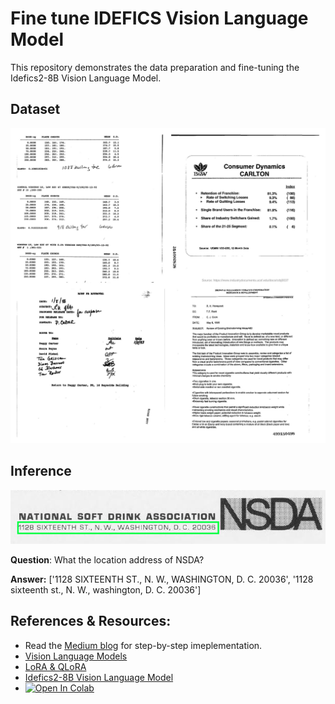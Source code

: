 # Fine tune IDEFICS Vision Language Model
This repository demonstrates the data preparation and fine-tuning the Idefics2-8B Vision Language Model.

## Dataset

<img src="https://github.com/NSTiwari/Fine-tune-IDEFICS-Vision-Language-Model/blob/main/dataset.png">

## Inference

<img src="https://github.com/NSTiwari/Fine-tune-IDEFICS-Vision-Language-Model/blob/main/test_data.png">

**Question**: What the location address of NSDA? 

**Answer:** ['1128 SIXTEENTH ST., N. W., WASHINGTON, D. C. 20036', '1128 sixteenth st., N. W., washington, D. C. 20036']

## References & Resources:

- Read the [Medium blog]() for step-by-step imeplementation.
- [Vision Language Models](https://huggingface.co/blog/vlms)
- [LoRA & QLoRA](https://cloud.google.com/vertex-ai/generative-ai/docs/model-garden/lora-qlora)
- [Idefics2-8B Vision Language Model](https://huggingface.co/blog/idefics2)
- [![Open In Colab](https://colab.research.google.com/assets/colab-badge.svg)](https://github.com/NSTiwari/Fine-tune-IDEFICS-Vision-Language-Model/blob/main/Fine_tune_IDEFICS_Vision_Language_Model.ipynb)

